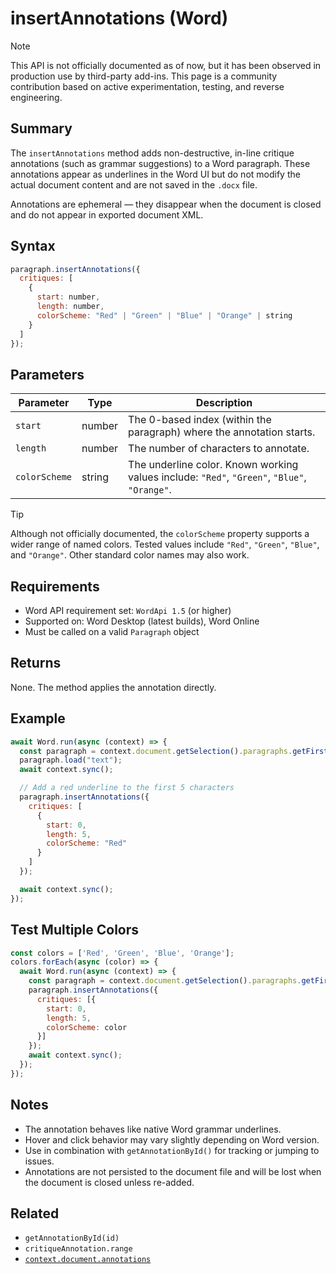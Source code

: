 
# insertAnnotations (Word)

> [!NOTE]
> This API is not officially documented as of now, but it has been observed in production use by third-party add-ins. This page is a community contribution based on active experimentation, testing, and reverse engineering.

## Summary

The `insertAnnotations` method adds non-destructive, in-line critique annotations (such as grammar suggestions) to a Word paragraph. These annotations appear as underlines in the Word UI but do not modify the actual document content and are not saved in the `.docx` file.

Annotations are ephemeral — they disappear when the document is closed and do not appear in exported document XML.

## Syntax

```javascript
paragraph.insertAnnotations({
  critiques: [
    {
      start: number,
      length: number,
      colorScheme: "Red" | "Green" | "Blue" | "Orange" | string
    }
  ]
});
```

## Parameters

| Parameter    | Type    | Description |
|--------------|---------|-------------|
| `start`      | number  | The 0-based index (within the paragraph) where the annotation starts. |
| `length`     | number  | The number of characters to annotate. |
| `colorScheme`| string  | The underline color. Known working values include: `"Red"`, `"Green"`, `"Blue"`, `"Orange"`. |

> [!TIP]
> Although not officially documented, the `colorScheme` property supports a wider range of named colors. Tested values include `"Red"`, `"Green"`, `"Blue"`, and `"Orange"`. Other standard color names may also work.

## Requirements

- Word API requirement set: `WordApi 1.5` (or higher)
- Supported on: Word Desktop (latest builds), Word Online
- Must be called on a valid `Paragraph` object

## Returns

None. The method applies the annotation directly.

## Example

```javascript
await Word.run(async (context) => {
  const paragraph = context.document.getSelection().paragraphs.getFirst();
  paragraph.load("text");
  await context.sync();

  // Add a red underline to the first 5 characters
  paragraph.insertAnnotations({
    critiques: [
      {
        start: 0,
        length: 5,
        colorScheme: "Red"
      }
    ]
  });

  await context.sync();
});
```

## Test Multiple Colors

```javascript
const colors = ['Red', 'Green', 'Blue', 'Orange'];
colors.forEach(async (color) => {
  await Word.run(async (context) => {
    const paragraph = context.document.getSelection().paragraphs.getFirst();
    paragraph.insertAnnotations({
      critiques: [{
        start: 0,
        length: 5,
        colorScheme: color
      }]
    });
    await context.sync();
  });
});
```

## Notes

- The annotation behaves like native Word grammar underlines.
- Hover and click behavior may vary slightly depending on Word version.
- Use in combination with `getAnnotationById()` for tracking or jumping to issues.
- Annotations are not persisted to the document file and will be lost when the document is closed unless re-added.

## Related

- `getAnnotationById(id)`
- `critiqueAnnotation.range`
- [`context.document.annotations`](https://learn.microsoft.com/en-us/javascript/api/word/word.document?view=word-js-preview&preserve-view=true#annotations)